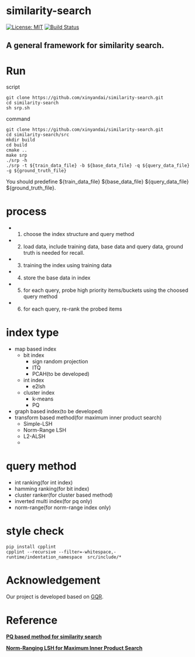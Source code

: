 similarity-search
==============
[![License: MIT](https://img.shields.io/badge/License-MIT-yellow.svg)](https://github.com/xinyandai/similarity-search/blob/master/LICENSE)
[![Build Status](https://travis-ci.com/xinyandai/similarity-search.svg?token=rQzxktTxAXqqyNh8ZrSa&branch=master)](https://travis-ci.com/xinyandai/similarity-search)
## A general framework for similarity search.
# Run
 script

    git clone https://github.com/xinyandai/similarity-search.git
    cd similarity-search
    sh srp.sh

 command

    git clone https://github.com/xinyandai/similarity-search.git
    cd similarity-search/src
    mkdir build
    cd build
    cmake ..
    make srp
    ./srp -h
    ./srp -t ${train_data_file} -b ${base_data_file} -q ${query_data_file}  -g ${ground_truth_file}

You should predefine  ${train_data_file} ${base_data_file} ${query_data_file} ${ground_truth_file}.
# process
  - 1. choose the index structure and query method
  - 2. load data, include training data, base data and query data, ground truth is needed for recall.
  - 3. training the index using training data
  - 4. store the base data in index
  - 5. for each query, probe high priority items/buckets using the choosed query method
  - 6. for each query, re-rank the probed items
# index type
  - map based index
      - bit index
        - sign random projection
        - ITQ
        - PCAH(to be developed)
      - int index
        - e2lsh
      - cluster index
        - k-means
        - PQ
  - graph based index(to be developed)
  - transform based method(for maximum inner product search)
    - Simple-LSH
    - Norm-Range LSH
    - L2-ALSH
    -

#  query method
  - int ranking(for int index)
  - hamming ranking(for bit index)
  - cluster ranker(for cluster based method)
  - inverted multi index(for pq only)
  - norm-range(for norm-range index only)

# style check

    pip install cpplint
    cpplint --recursive --filter=-whitespace,-runtime/indentation_namespace  src/include/*

# Acknowledgement
Our project is developed based on  [GQR](https://github.com//lijinf2/gqr).

# Reference
**[PQ based method for similarity search](https://github.com/xinyandai/product-quantization)**

**[Norm-Ranging LSH for Maximum Inner Product Search](https://arxiv.org/pdf/1809.08782.pdf)**
